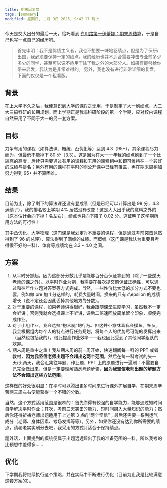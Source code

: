 ```yaml
---
title: 期末周复盘
tags: [summary]
modified: 星期日, 二月 9日 2025, 9:42:17 晚上
---
```


今天是交大出分的最后一天，恰巧看到 [东川路第一伊蕾娜：期末周结算](https://zhuanlan.zhihu.com/p/20104154644)，于是自己也写一点自己的经历吧。

> 首先申明：我不是优绩主义者，我也不想要一味地卷绩点，但是为了保研/出国，我必须要保持一定的绩点。我的经历也并不适合需要冲击专业前多少多少的同学，甚至可以说不适用于除了我之外的大部分人。如果有能够给你带来启发，我认为是非常难得的。
> 另外，我也没有进行非常详细的复盘，下面的仅仅是一个粗看版。

## 背景

在上大学不久之后，我便意识到大学的课程之无用，于是制定了大一刷绩点，大二大三搞科研的长期规划。而上学期正是我搞科研阶段的第一个学期，应对校内课程自然采用了不同于大一的另一套方案。

## 目标

力争有用的课程（如算法课、概统、凸优化等）达到 4.3（95+），其余课程尽力而为，但最低不能掉下 80 分（3.3）。这是因为在大一一年我的绩点刷到了一个比较高的高度，后续只需要通过有用的课程和无用的课程相中和即可维持在一个较好的成绩与排名；另外有用的课程在平时的刷公开课中已经有覆盖，再在期末周稍加努力得到 95+ 并不算困难。

## 结果

目前为止，除了剩下的算法课还没有登成绩（但是已经可以计算出是 98 分，4.3 满绩了），我的排名较上学期 4% 居然没有改变！这是大大出乎我的意料之外的（原本估计会向下掉 1 名左右），绩点也只向下降了 0.02 分。这证明了这学期所用方法的可行性！

其中凸优化、大学物理（这门课是我划定为不重要的课程，但是通过考前突击竟然得到了 96 的总评）、算法得到了满绩的成绩。而概统（这门课是我认为重要且考得很不好的一科）、体育等成绩均在 3.3 ~ 4.0 之间。

## 方案

1. 从平时分抓起，因为这部分分数几乎是能够百分百保证拿到的（除了一些逆天老师的课之外）。以平时作业为例，我需要在每次提交前保证正确性，可以通过和往年作业题对答案等方式完成。当然，一些性价比太低的加分方式不要也罢，例如做 pre 加 1 分这样的，耗费大量时间，换来的只有 $\epsilon$\\epsilon 的成绩增长（说不定还会因此丢掉其他地方的分数）。
2. 对于重要的课程，如果老师讲得很好，我会跟随课堂进度学习，虽然我不一定会听讲；否则我就会选择课上不听讲，课后二倍速回放简单留个印象，顺便完成作业。
3. 对于小组作业，我会选择“抱大腿”的行为。但这并不意味着我会摸鱼，相反，我会根据组内每个人的特点进行任务规划，将每个人的优势尽可能的发挥出来（当然也包括我的），借此提高作业效率——我也因此受到了其他同学组队的欢迎。
4. 期末周是重中之重！我从期末周的前一周开始，快速翻阅每一科的 PPT 或者教材，**因为我坚信老师出题不会超出这两个范围**。然后在每一科考试的头一天/头两天，我会汇集往年题、作业题、PPT 上的原题进行一遍刷：不需要自己完全做出来，但是一定要理解熟悉解题步骤，**因为我坚信老师出题的解题方法不会超出这些方法范围。**

这样做的好处很明显：在平时可以腾出更多时间来进行课外扩展自学，在期末周辛苦两三周左右便能获得一个不错的分数。

当然，这个方式适用范围是很窄的：首先你得有较强的自学能力，能够通过短时间自学解决平时作业；其次，考前三天突击的能力、短时间摄入大量知识的能力；然后你还得祈祷老师出题适用于上述第 3 点的“两个坚信”；最后还需要一系列运气成分（老师、身体因素、考场发挥等等）。另外，如果你还没有达到你所需要的绩点，请老老实实刷分去吧，我采用的方式只适合于保持绩点。

题外话，上面提到的概统便属于出题远远超出了我的准备范围的一科，所以我考的比预想中差得多……

## 优化

下学期我将继续执行这个策略，并在实际中不断进行优化（目前为止我是比较满意这套方案的）。
